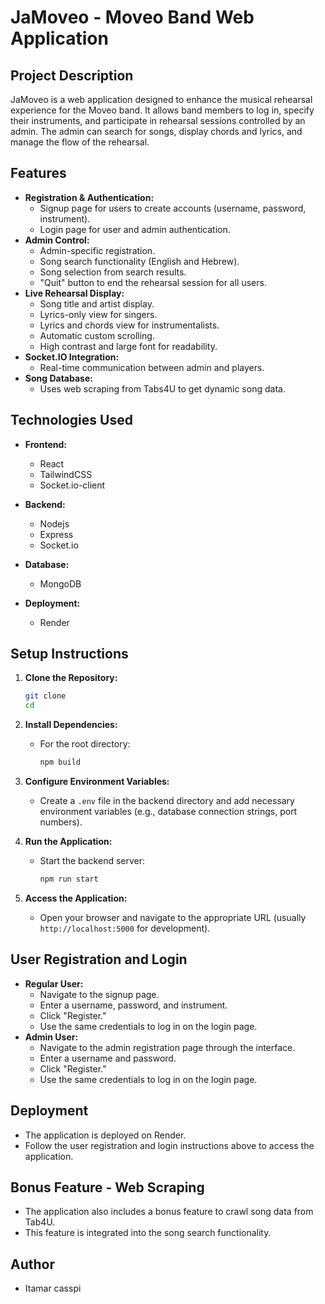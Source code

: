 # JaMoveo - Moveo Band Web Application

## Project Description

JaMoveo is a web application designed to enhance the musical rehearsal experience for the Moveo band. It allows band members to log in, specify their instruments, and participate in rehearsal sessions controlled by an admin. The admin can search for songs, display chords and lyrics, and manage the flow of the rehearsal.

## Features

* **Registration & Authentication:**
    * Signup page for users to create accounts (username, password, instrument).
    * Login page for user and admin authentication.
* **Admin Control:**
    * Admin-specific registration.
    * Song search functionality (English and Hebrew).
    * Song selection from search results.
    * "Quit" button to end the rehearsal session for all users.
* **Live Rehearsal Display:**
    * Song title and artist display.
    * Lyrics-only view for singers.
    * Lyrics and chords view for instrumentalists.
    * Automatic custom scrolling.
    * High contrast and large font for readability.
* **Socket.IO Integration:**
    * Real-time communication between admin and players.
* **Song Database:**
    * Uses web scraping from Tabs4U to get dynamic song data.
## Technologies Used

* **Frontend:**
    * React
    * TailwindCSS
    * Socket.io-client
* **Backend:**
    * Nodejs
    * Express
    * Socket.io

* **Database:**
    * MongoDB
* **Deployment:**
    * Render

## Setup Instructions

1.  **Clone the Repository:**

    ```bash
    git clone 
    cd 
    ```

2.  **Install Dependencies:**

    * For the root directory:

        ```bash
        npm build
        ```



3.  **Configure Environment Variables:**

    * Create a `.env` file in the backend directory and add necessary environment variables (e.g., database connection strings, port numbers).

4.  **Run the Application:**

    * Start the backend server:

        ```bash
        npm run start
        ```

5.  **Access the Application:**

    * Open your browser and navigate to the appropriate URL (usually `http://localhost:5000` for development).

## User Registration and Login

* **Regular User:**
    * Navigate to the signup page.
    * Enter a username, password, and instrument.
    * Click "Register."
    * Use the same credentials to log in on the login page.
* **Admin User:**
    * Navigate to the admin registration page through the interface.
    * Enter a username and password.
    * Click "Register."
    * Use the same credentials to log in on the login page.

## Deployment

* The application is deployed on Render.
* Follow the user registration and login instructions above to access the application.

## Bonus Feature - Web Scraping

* The application also includes a bonus feature to crawl song data from Tab4U.
* This feature is integrated into the song search functionality.


## Author

* Itamar casspi
